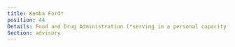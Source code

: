 ```yaml
---
title: Kemba Ford*
position: 44
Details: Food and Drug Administration (*serving in a personal capacity)
Section: advisory
---
```


